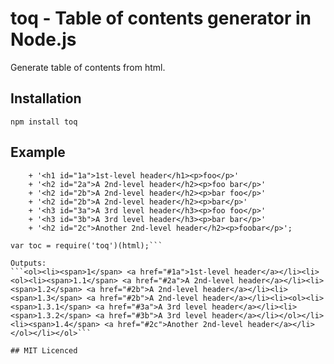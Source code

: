 # toq - Table of contents generator in Node.js
Generate table of contents from html.

## Installation
`npm install toq`

## Example
```var text ='<html><body>'
	+ '<h1 id="1a">1st-level header</h1><p>foo</p>'
	+ '<h2 id="2a">A 2nd-level header</h2><p>foo bar</p>'
	+ '<h2 id="2b">A 2nd-level header</h2><p>bar foo</p>'
	+ '<h2 id="2b">A 2nd-level header</h2><p>bar</p>'
	+ '<h3 id="3a">A 3rd level header</h3><p>foo foo</p>'
	+ '<h3 id="3b">A 3rd level header</h3><p>bar bar</p>'
	+ '<h2 id="2c">Another 2nd-level header</h2><p>foobar</p>';

var toc = require('toq')(html);```

Outputs:
```<ol><li><span>1</span> <a href="#1a">1st-level header</a></li><li><ol><li><span>1.1</span> <a href="#2a">A 2nd-level header</a></li><li><span>1.2</span> <a href="#2b">A 2nd-level header</a></li><li><span>1.3</span> <a href="#2b">A 2nd-level header</a></li><li><ol><li><span>1.3.1</span> <a href="#3a">A 3rd level header</a></li><li><span>1.3.2</span> <a href="#3b">A 3rd level header</a></li></ol></li><li><span>1.4</span> <a href="#2c">Another 2nd-level header</a></li></ol></li></ol>```

## MIT Licenced
